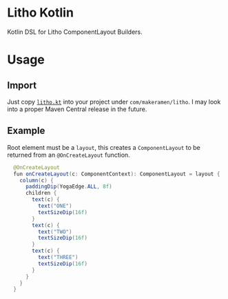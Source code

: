 # Litho Kotlin
Kotlin DSL for Litho ComponentLayout Builders.

# Usage

## Import
Just copy [`litho.kt`](https://raw.githubusercontent.com/vinc3m1/litho-kotlin/master/litho.kt) into your project under `com/makeramen/litho`. I may look into a proper Maven Central release in the future.

## Example
Root element must be a `layout`, this creates a `ComponentLayout` to be returned from an `@OnCreateLayout` function.

```java
  @OnCreateLayout
  fun onCreateLayout(c: ComponentContext): ComponentLayout = layout {
    column(c) {
      paddingDip(YogaEdge.ALL, 8f)
      children {
        text(c) {
          text("ONE")
          textSizeDip(16f)
        }
        text(c) {
          text("TWO")
          textSizeDip(16f)
        }
        text(c) {
          text("THREE")
          textSizeDip(16f)
        }
      }
    }
  }
```

